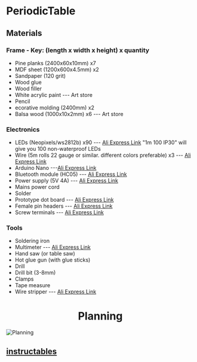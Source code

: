 # PeriodicTable


## Materials
### Frame - Key: (length x width x height) x quantity
  * Pine planks (2400x60x10mm) x7
  * MDF sheet (1200x600x4.5mm) x2
  * Sandpaper (120 grit)
  * Wood glue
  * Wood filler
  * White acrylic paint --- Art store
  * Pencil
  * ecorative molding (2400mm) x2
  * Balsa wood (1000x10x2mm) x6 --- Art store

### Electronics
  * LEDs (Neopixels/ws2812b) x90 --- [Ali Express Link](https://www.aliexpress.com/item/1m-4m-5m-WS2812B-Smart-led-pixel-strip-Black-White-PCB-30-60-144-leds-m/2036819167.html?spm=2114.search0104.3.1.vfSFec&ws_ab_test=searchweb0_0,searchweb201602_3_10152_10151_10065_10344_10068_10547_10342_10343_10340_10548_10341_10084_10083_10613_10615_10307_10614_10059_10314_10534_100031_10604_10103_10142,searchweb201603_2,ppcSwitch_5&algo_expid=7090edd1-8ac4-437c-9668-5cdfdab28cfe-0&algo_pvid=7090edd1-8ac4-437c-9668-5cdfdab28cfe&priceBeautifyAB=0) "1m 100 IP30" will give you 100 non-waterproof LEDs
  * Wire (5m rolls 22 gauge or similar. different colors preferable) x3 --- [Ali Express Link](https://www.aliexpress.com/item/32794086912.html?spm=2114.search0104.3.201.ZPckci&ws_ab_test=searchweb0_0,searchweb201602_3_10152_10151_10065_10344_10068_10547_10342_10343_10340_10548_10341_10084_10083_10613_10615_10307_10614_10059_10314_10534_100031_10604_10103_10142-10152,searchweb201603_2,ppcSwitch_5&algo_expid=d1c04801-2494-46b6-b238-4fdbca156535-27&algo_pvid=d1c04801-2494-46b6-b238-4fdbca156535&priceBeautifyAB=0)
  * Arduino Nano ---[Ali Express Link](https://www.aliexpress.com/item/32664577152.html?spm=2114.search0104.3.8.7e6DqH&ws_ab_test=searchweb0_0,searchweb201602_3_10152_10151_10065_10344_10068_10547_10342_10343_10340_10548_10341_10084_10083_10613_10615_10307_10614_10059_10314_10534_100031_10604_10103_10142,searchweb201603_2,ppcSwitch_5&algo_expid=b322d5c3-67d0-4d5d-ba3b-69e459534882-4&algo_pvid=b322d5c3-67d0-4d5d-ba3b-69e459534882&priceBeautifyAB=0)
  * Bluetooth module (HC05) --- [Ali Express Link](https://www.aliexpress.com/item/1898730792.html?spm=2114.search0104.3.2.4BJuTn&ws_ab_test=searchweb0_0,searchweb201602_3_10152_10151_10065_10344_10068_10547_10342_10343_10340_10548_10341_10084_10083_10613_10615_10307_10614_10059_10314_10534_100031_10604_10103_10142-10344,searchweb201603_2,ppcSwitch_5&algo_expid=25b96feb-0be6-4716-9363-8bdcd123af93-0&algo_pvid=25b96feb-0be6-4716-9363-8bdcd123af93&priceBeautifyAB=0)
  * Power supply (5V 4A) --- [Ali Express Link](https://www.aliexpress.com/item/32641542774.html?spm=2114.search0104.3.17.XwyoIG&ws_ab_test=searchweb0_0,searchweb201602_3_10152_10151_10065_10344_10068_10547_10342_10343_10340_10548_10341_10084_10083_10613_10615_10307_10614_10059_10314_10534_100031_10604_10103_10142,searchweb201603_2,ppcSwitch_5&algo_expid=8d2363a0-16ee-4f10-96d2-5b09bb129a7b-2&algo_pvid=8d2363a0-16ee-4f10-96d2-5b09bb129a7b&priceBeautifyAB=0)
  * Mains power cord
  * Solder
  * Prototype dot board --- [Ali Express Link](https://www.aliexpress.com/item/765383366.html?spm=2114.search0104.3.9.dukD6q&ws_ab_test=searchweb0_0,searchweb201602_3_10152_10151_10065_10344_10068_10547_10342_10343_10340_10548_10341_10084_10083_10613_10615_10307_10614_10059_10314_10534_100031_10604_10103_10142-10343,searchweb201603_2,ppcSwitch_5&algo_expid=545ac005-7618-4f32-a243-bfe9c6114e55-1&algo_pvid=545ac005-7618-4f32-a243-bfe9c6114e55&priceBeautifyAB=0)
  * Female pin headers --- [Ali Express Link](https://www.aliexpress.com/item/Free-Shipping-20pcs-lot-40-Pin-2-54-mm-Single-Row-Female-Pin-Header-PCB/32325737051.html?spm=2114.search0104.3.16.SylIch&ws_ab_test=searchweb0_0,searchweb201602_3_10152_10151_10065_10344_10068_10547_10342_10343_10340_10548_10341_10084_10083_10613_10615_10307_10614_10059_10314_10534_100031_10604_10103_10142,searchweb201603_25,ppcSwitch_5&algo_expid=53de1cff-d4ba-4525-bcb0-e86442bbe224-2&algo_pvid=53de1cff-d4ba-4525-bcb0-e86442bbe224&priceBeautifyAB=0)
  * Screw terminals --- [Ali Express Link](https://www.aliexpress.com/item/32700056337.html?spm=2114.search0104.3.23.wzBT7N&ws_ab_test=searchweb0_0,searchweb201602_3_10152_10151_10065_10344_10068_10547_10342_10343_10340_10548_10341_10084_10083_10613_10615_10307_10614_10059_10314_10534_100031_10604_10103_10142,searchweb201603_25,ppcSwitch_5&algo_expid=c4636e88-08fe-489e-a313-526766efcdb6-3&algo_pvid=c4636e88-08fe-489e-a313-526766efcdb6&priceBeautifyAB=0)
 ### Tools
  * Soldering iron
  * Multimeter --- [Ali Express Link](https://www.aliexpress.com/item/1069330549.html?spm=2114.search0104.3.9.49PJ9q&ws_ab_test=searchweb0_0,searchweb201602_3_10152_10151_10065_10344_10068_10547_10342_10343_10340_10548_10341_10084_10083_10613_10615_10307_10614_10059_10314_10534_100031_10604_10103_10142,searchweb201603_2,ppcSwitch_5&algo_expid=518e8af4-d553-4754-85c3-d87c14d1068b-4&algo_pvid=518e8af4-d553-4754-85c3-d87c14d1068b&priceBeautifyAB=0)
  * Hand saw (or table saw)
  * Hot glue gun (with glue sticks)
  * Drill
  * Drill bit (3-8mm)
  * Clamps
  * Tape measure
  * Wire stripper --- [Ali Express Link](https://www.aliexpress.com/item/32354388626.html?spm=2114.search0104.3.17.vGhrvi&ws_ab_test=searchweb0_0,searchweb201602_3_10152_10151_10065_10344_10068_10547_10342_10343_10340_10548_10341_10084_10083_10613_10615_10307_10614_10059_10314_10534_100031_10604_10103_10142,searchweb201603_25,ppcSwitch_5&algo_expid=419deda5-8732-4add-bc62-d8b7ef1fe260-2&algo_pvid=419deda5-8732-4add-bc62-d8b7ef1fe260&priceBeautifyAB=0)

<center> <h1>Planning </h1> </center>


![Planning](https://user-images.githubusercontent.com/66685912/136589839-6c767a0f-4327-402c-9b12-36791cd9c80f.png)
 

  ## [instructables](https://www.instructables.com/Interactive-LED-Periodic-Table/)
  
  
